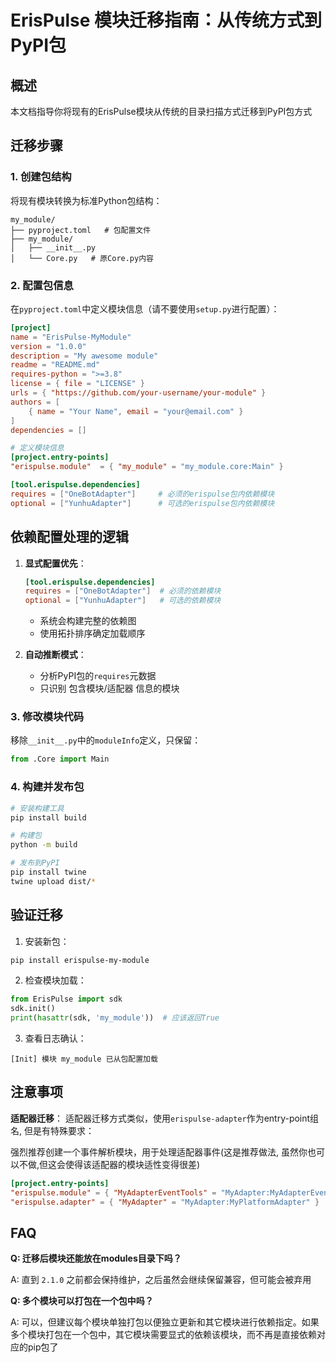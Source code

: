 # ErisPulse 模块迁移指南：从传统方式到PyPI包

## 概述

本文档指导你将现有的ErisPulse模块从传统的目录扫描方式迁移到PyPI包方式

## 迁移步骤

### 1. 创建包结构

将现有模块转换为标准Python包结构：

```
my_module/
├── pyproject.toml   # 包配置文件
├── my_module/
│   ├── __init__.py
│   └── Core.py   # 原Core.py内容
```

### 2. 配置包信息

在`pyproject.toml`中定义模块信息（请不要使用`setup.py`进行配置）：

```toml
[project]
name = "ErisPulse-MyModule"
version = "1.0.0"
description = "My awesome module"
readme = "README.md"
requires-python = ">=3.8"
license = { file = "LICENSE" }
urls = { "https://github.com/your-username/your-module" }
authors = [
    { name = "Your Name", email = "your@email.com" }
]
dependencies = []

# 定义模块信息
[project.entry-points]
"erispulse.module"  = { "my_module" = "my_module.core:Main" }

[tool.erispulse.dependencies]
requires = ["OneBotAdapter"]     # 必须的erispulse包内依赖模块
optional = ["YunhuAdapter"]      # 可选的erispulse包内依赖模块
```

## 依赖配置处理的逻辑

1. **显式配置优先**：
   ```toml
   [tool.erispulse.dependencies]
   requires = ["OneBotAdapter"]  # 必须的依赖模块
   optional = ["YunhuAdapter"]   # 可选的依赖模块
   ```
   - 系统会构建完整的依赖图
   - 使用拓扑排序确定加载顺序

2. **自动推断模式**：
   - 分析PyPI包的`requires`元数据
   - 只识别 包含模块/适配器 信息的模块

### 3. 修改模块代码

移除`__init__.py`中的`moduleInfo`定义，只保留：

```python
from .Core import Main
```

### 4. 构建并发布包

```bash
# 安装构建工具
pip install build

# 构建包
python -m build

# 发布到PyPI
pip install twine
twine upload dist/*
```

## 验证迁移

1. 安装新包：
```bash
pip install erispulse-my-module
```

2. 检查模块加载：
```python
from ErisPulse import sdk
sdk.init()
print(hasattr(sdk, 'my_module'))  # 应该返回True
```

3. 查看日志确认：
```
[Init] 模块 my_module 已从包配置加载
```

## 注意事项
**适配器迁移**：
适配器迁移方式类似，使用`erispulse-adapter`作为entry-point组名, 但是有特殊要求：

强烈推荐创建一个事件解析模块，用于处理适配器事件(这是推荐做法, 虽然你也可以不做,但这会使得该适配器的模块适性变得很差)

```toml
[project.entry-points]
"erispulse.module" = { "MyAdapterEventTools" = "MyAdapter:MyAdapterEventParser"}
"erispulse.adapter" = { "MyAdapter" = "MyAdapter:MyPlatformAdapter" }
```

## FAQ

**Q: 迁移后模块还能放在modules目录下吗？**

A: 直到 `2.1.0` 之前都会保持维护，之后虽然会继续保留兼容，但可能会被弃用

**Q: 多个模块可以打包在一个包中吗？** 

A: 可以，但建议每个模块单独打包以便独立更新和其它模块进行依赖指定。如果多个模块打包在一个包中，其它模块需要显式的依赖该模块，而不再是直接依赖对应的pip包了
